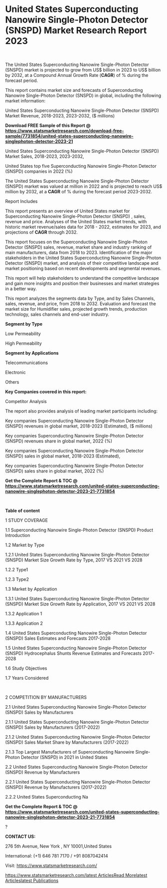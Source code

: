 <h1>United States Superconducting Nanowire Single-Photon Detector (SNSPD) Market Research Report 2023</h1><br/><p>The United States Superconducting Nanowire Single-Photon Detector (SNSPD) market is projected to grow from US$ billion in 2023 to US$ billion by 2032, at a Compound Annual Growth Rate (<strong>CAGR</strong>) of % during the forecast period.</p>
 
 
 
 <p>This report contains market size and forecasts of Superconducting Nanowire Single-Photon Detector (SNSPD) in global, including the following market information:</p>
 
 
 
 <p>United States Superconducting Nanowire Single-Photon Detector (SNSPD) Market Revenue, 2018-2023, 2023-2032, ($ millions)</p>
 
 
 
 <p><strong>Download FREE Sample of this Report @ <a href="https://www.statsmarketresearch.com/download-free-sample/7731854/united-states-superconducting-nanowire-singlephoton-detector-2023-21">https://www.statsmarketresearch.com/download-free-sample/7731854/united-states-superconducting-nanowire-singlephoton-detector-2023-21</a></strong></p>
 
 
 
 <p>United States Superconducting Nanowire Single-Photon Detector (SNSPD) Market Sales, 2018-2023, 2023-2032,</p>
 
 
 
 <p>United States top five Superconducting Nanowire Single-Photon Detector (SNSPD) companies in 2022 (%)</p>
 
 
 
 <p>The United States Superconducting Nanowire Single-Photon Detector (SNSPD) market was valued at million in 2022 and is projected to reach US$ million by 2032, at a <strong>CAGR</strong> of % during the forecast period 2023-2032.</p>
 
 
 
 <p>Report Includes</p>
 
 
 
 <p>This report presents an overview of United States market for Superconducting Nanowire Single-Photon Detector (SNSPD) , sales, revenue and price. Analyses of the United States market trends, with historic market revenue/sales data for 2018 - 2022, estimates for 2023, and projections of <strong>CAGR</strong> through 2032.</p>
 
 
 
 <p>This report focuses on the Superconducting Nanowire Single-Photon Detector (SNSPD) sales, revenue, market share and industry ranking of main manufacturers, data from 2018 to 2023. Identification of the major stakeholders in the United States Superconducting Nanowire Single-Photon Detector (SNSPD) market, and analysis of their competitive landscape and market positioning based on recent developments and segmental revenues.</p>
 
 
 
 <p>This report will help stakeholders to understand the competitive landscape and gain more insights and position their businesses and market strategies in a better way.</p>
 
 
 
 <p>This report analyzes the segments data by Type, and by Sales Channels, sales, revenue, and price, from 2018 to 2032. Evaluation and forecast the market size for Humidifier sales, projected growth trends, production technology, sales channels and end-user industry.</p>
 
 
 
 <p><strong>Segment by Type</strong></p>
 
 
 
 <p>Low Permeability</p>
 
 
 
 <p>High Permeability</p>
 
 
 
 <p><strong>Segment <strong><strong>by Applications</strong></strong></strong></p>
 
 
 
 <p>Telecommunications</p>
 
 
 
 <p>Electronic</p>
 
 
 
 <p>Others</p>
 
 
 
 <p><strong>Key Companies covered in this report:</strong></p>
 
 
 
 <p>Competitor Analysis</p>
 
 
 
 <p>The report also provides analysis of leading market participants including:</p>
 
 
 
 <p>Key companies Superconducting Nanowire Single-Photon Detector (SNSPD) revenues in global market, 2018-2023 (Estimated), ($ millions)</p>
 
 
 
 <p>Key companies Superconducting Nanowire Single-Photon Detector (SNSPD) revenues share in global market, 2022 (%)</p>
 
 
 
 <p>Key companies Superconducting Nanowire Single-Photon Detector (SNSPD) sales in global market, 2018-2023 (Estimated),</p>
 
 
 
 <p>Key companies Superconducting Nanowire Single-Photon Detector (SNSPD) sales share in global market, 2022 (%)</p>
 
 
 
 <div><b>Get the Complete Report & TOC @ <a href="https://www.statsmarketresearch.com/united-states-superconducting-nanowire-singlephoton-detector-2023-21-7731854">https://www.statsmarketresearch.com/united-states-superconducting-nanowire-singlephoton-detector-2023-21-7731854</a></b></div>
 
 
 
 <p><br />
 
 <b>Table of content</b></p>
 
 
 
 <p>1 STUDY COVERAGE<br />
 
 1.1 Superconducting Nanowire Single-Photon Detector (SNSPD) Product Introduction<br />
 
 1.2 Market by Type<br />
 
 1.2.1 United States Superconducting Nanowire Single-Photon Detector (SNSPD) Market Size Growth Rate by Type, 2017 VS 2021 VS 2028<br />
 
 1.2.2 Type1<br />
 
 1.2.3 Type2<br />
 
 1.3 Market by Application<br />
 
 1.3.1 United States Superconducting Nanowire Single-Photon Detector (SNSPD) Market Size Growth Rate by Application, 2017 VS 2021 VS 2028<br />
 
 1.3.2 Application 1<br />
 
 1.3.3 Application 2<br />
 
 1.4 United States Superconducting Nanowire Single-Photon Detector (SNSPD) Sales Estimates and Forecasts 2017-2028<br />
 
 1.5 United States Superconducting Nanowire Single-Photon Detector (SNSPD) Hydrocephalus Shunts Revenue Estimates and Forecasts 2017-2028<br />
 
 1.6 Study Objectives<br />
 
 1.7 Years Considered<br />
 
 <br />
 
 2 COMPETITION BY MANUFACTURERS<br />
 
 2.1 United States Superconducting Nanowire Single-Photon Detector (SNSPD) Sales by Manufacturers<br />
 
 2.1.1 United States Superconducting Nanowire Single-Photon Detector (SNSPD) Sales by Manufacturers (2017-2022)<br />
 
 2.1.2 United States Superconducting Nanowire Single-Photon Detector (SNSPD) Sales Market Share by Manufacturers (2017-2022)<br />
 
 2.1.3 Top Largest Manufacturers of Superconducting Nanowire Single-Photon Detector (SNSPD) in 2021 in United States<br />
 
 2.2 United States Superconducting Nanowire Single-Photon Detector (SNSPD) Revenue by Manufacturers<br />
 
 2.2.1 United States Superconducting Nanowire Single-Photon Detector (SNSPD) Revenue by Manufacturers (2017-2022)<br />
 
 2.2.2 United States Superconducting Na</p>
 
 
 
 <div><b>Get the Complete Report & TOC @ <a href="https://www.statsmarketresearch.com/united-states-superconducting-nanowire-singlephoton-detector-2023-21-7731854">https://www.statsmarketresearch.com/united-states-superconducting-nanowire-singlephoton-detector-2023-21-7731854</a></b></div>
 
 
 
 <p>? </p>
 
 
 
 <p><b>CONTACT US:</b><br />
 
 276 5th Avenue, New York , NY 10001,United States<br />
 
 International: (+1) 646 781 7170 / +91 8087042414<br />
 
 Visit: <a href="https://www.statsmarketresearch.com/">https://www.statsmarketresearch.com/</a><br />
 
 <a href="https://gyeongbokgung.com">https://www.statsmarketresearch.com/</a><a href="https://hallyeomaritime.com">latest Articles</a><a href="https://jingwansa.com">Read More</a><a href="https://nguoiviet.jp/">latest Articles</a><a href="https://www.intelmarketresearch.com/">latest Publications</a></p>